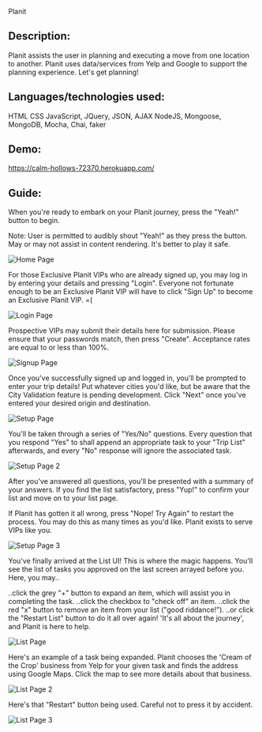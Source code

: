Planit

Description:
------------

Planit assists the user in planning and executing a move from one location to another. Planit uses data/services from Yelp and Google to support the planning experience. Let's get planning!

Languages/technologies used:
----------------------------

HTML
CSS
JavaScript, JQuery, JSON, AJAX
NodeJS, Mongoose, MongoDB, Mocha, Chai, faker

Demo:
-----
https://calm-hollows-72370.herokuapp.com/

Guide:
------

When you're ready to embark on your Planit journey, press the "Yeah!" button to begin.

Note: User is permitted to audibly shout "Yeah!" as they press the button. May or may not assist in content rendering. It's better to play it safe.

![Home Page](/screenshots/PlanDoc1.png?raw=true "Home Page")

For those Exclusive Planit VIPs who are already signed up, you may log in by entering your details and pressing "Login".
Everyone not fortunate enough to be an Exclusive Planit VIP will have to click "Sign Up" to become an Exclusive Planit VIP. =(

![Login Page](/screenshots/PlanDoc2.png?raw=true "Login Page")

Prospective VIPs may submit their details here for submission. Please ensure that your passwords match, then press "Create". Acceptance rates are equal to or less than 100%.

![Signup Page](/screenshots/PlanDoc3.png?raw=true "Signup Page")

Once you've successfully signed up and logged in, you'll be prompted to enter your trip details! Put whatever cities you'd like, but be aware that the City Validation feature is pending development. Click "Next" once you've entered your desired origin and destination.

![Setup Page](/screenshots/PlanDoc4.png?raw=true "Setup Page")

You'll be taken through a series of "Yes/No" questions. Every question that you respond "Yes" to shall append an appropriate task to your "Trip List" afterwards, and every "No" response will ignore the associated task.

![Setup Page 2](/screenshots/PlanDoc5.png?raw=true "Setup Page 2")

After you've answered all questions, you'll be presented with a summary of your answers. If you find the list satisfactory, press "Yup!" to confirm your list and move on to your list page.

If Planit has gotten it all wrong, press "Nope! Try Again" to restart the process. You may do this as many times as you'd like. Planit exists to serve VIPs like you.

![Setup Page 3](/screenshots/PlanDoc6.png?raw=true "Setup Page 3")

You've finally arrived at the List UI! This is where the magic happens. You'll see the list of tasks you approved on the last screen arrayed before you. Here, you may..

..click the grey "+" button to expand an item, which will assist you in completing the task.
..click the checkbox to "check off" an item.
..click the red "x" button to remove an item from your list ("good riddance!").
..or click the "Restart List" button to do it all over again! 'It's all about the journey', and Planit is here to help.

![List Page](/screenshots/PlanDoc7.png?raw=true "List Page")

Here's an example of a task being expanded. Planit chooses the 'Cream of the Crop' business from Yelp for your given task and finds the address using Google Maps. Click the map to see more details about that business.

![List Page 2](/screenshots/PlanDoc8.png?raw=true "List Page 2")

Here's that "Restart" button being used. Careful not to press it by accident.

![List Page 3](/screenshots/PlanDoc9.png?raw=true "List Page 3")